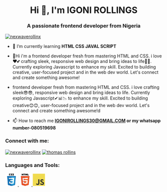 <h1 align="center">Hi 👋, I'm IGONI ROLLINGS</h1>
<h3 align="center">A passionate frontend developer from Nigeria</h3>

<p align="left"> <a href="https://twitter.com/nexwaverollinx" target="blank"><img src="https://img.shields.io/twitter/follow/nexwaverollinx?logo=twitter&style=for-the-badge" alt="nexwaverollinx" /></a> </p>

- 🌱 I’m currently learning **HTML CSS JAVAL SCRIPT**

- 📝Hi i'm a frontend developer fresh from mastering HTML and CSS. i love❤💕 crafting sleek, responsive web design and bring ideas to life💢🎉. Currently exploring Javascript to enhance my skill. Excited to building creative, user-focused project and in the web dev world. Let's connect and create something awesome!
- frontend developer fresh from mastering HTML and CSS. i love crafting sleek😎😎, responsive web design and bring ideas to life. Currently exploring Javascript✔📊📉 to enhance my skill. Excited to building creative😊😊, user-focused project and in the web dev world. Let's connect and create something awesome!d

- 📫 How to reach me **IGONIROLLINGS30@GMAIL.COM or my whatsapp number-080519698** 

<h3 align="left">Connect with me:</h3>
<p align="left">
<a href="https://twitter.com/nexwaverollinx" target="blank"><img align="center" src="https://raw.githubusercontent.com/rahuldkjain/github-profile-readme-generator/master/src/images/icons/Social/twitter.svg" alt="nexwaverollinx" height="30" width="40" /></a>
<a href="https://linkedin.com/in/thomas rollins" target="blank"><img align="center" src="https://raw.githubusercontent.com/rahuldkjain/github-profile-readme-generator/master/src/images/icons/Social/linked-in-alt.svg" alt="thomas rollins" height="30" width="40" /></a>
</p>

<h3 align="left">Languages and Tools:</h3>
<p align="left"> <a href="https://www.w3schools.com/css/" target="_blank" rel="noreferrer"> <img src="https://raw.githubusercontent.com/devicons/devicon/master/icons/css3/css3-original-wordmark.svg" alt="css3" width="40" height="40"/> </a> <a href="https://www.w3.org/html/" target="_blank" rel="noreferrer"> <img src="https://raw.githubusercontent.com/devicons/devicon/master/icons/html5/html5-original-wordmark.svg" alt="html5" width="40" height="40"/> </a> <a href="https://developer.mozilla.org/en-US/docs/Web/JavaScript" target="_blank" rel="noreferrer"> <img src="https://raw.githubusercontent.com/devicons/devicon/master/icons/javascript/javascript-original.svg" alt="javascript" width="40" height="40"/> </a> </p>
